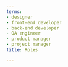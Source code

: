 ```yaml
---
terms:
- designer
- front-end developer
- back-end developer
- QA engineer
- product manager
- project manager
title: Roles

---
```


